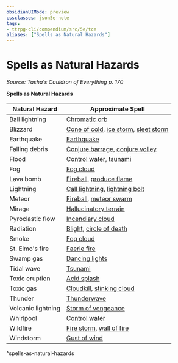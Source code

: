```yaml
---
obsidianUIMode: preview
cssclasses: json5e-note
tags:
- ttrpg-cli/compendium/src/5e/tce
aliases: ["Spells as Natural Hazards"]
---
```

# Spells as Natural Hazards
*Source: Tasha's Cauldron of Everything p. 170* 

**Spells as Natural Hazards**

| Natural Hazard | Approximate Spell |
|----------------|-------------------|
| Ball lightning | [Chromatic orb](2-Mechanics/CLI/spells/chromatic-orb-xphb.md) |
| Blizzard | [Cone of cold](2-Mechanics/CLI/spells/cone-of-cold-xphb.md), [ice storm](2-Mechanics/CLI/spells/ice-storm-xphb.md), [sleet storm](2-Mechanics/CLI/spells/sleet-storm-xphb.md) |
| Earthquake | [Earthquake](2-Mechanics/CLI/spells/earthquake-xphb.md) |
| Falling debris | [Conjure barrage](2-Mechanics/CLI/spells/conjure-barrage-xphb.md), [conjure volley](2-Mechanics/CLI/spells/conjure-volley-xphb.md) |
| Flood | [Control water](2-Mechanics/CLI/spells/control-water-xphb.md), [tsunami](2-Mechanics/CLI/spells/tsunami-xphb.md) |
| Fog | [Fog cloud](2-Mechanics/CLI/spells/fog-cloud-xphb.md) |
| Lava bomb | [Fireball](2-Mechanics/CLI/spells/fireball-xphb.md), [produce flame](2-Mechanics/CLI/spells/produce-flame-xphb.md) |
| Lightning | [Call lightning](2-Mechanics/CLI/spells/call-lightning-xphb.md), [lightning bolt](2-Mechanics/CLI/spells/lightning-bolt-xphb.md) |
| Meteor | [Fireball](2-Mechanics/CLI/spells/fireball-xphb.md), [meteor swarm](2-Mechanics/CLI/spells/meteor-swarm-xphb.md) |
| Mirage | [Hallucinatory terrain](2-Mechanics/CLI/spells/hallucinatory-terrain-xphb.md) |
| Pyroclastic flow | [Incendiary cloud](2-Mechanics/CLI/spells/incendiary-cloud-xphb.md) |
| Radiation | [Blight](2-Mechanics/CLI/spells/blight-xphb.md), [circle of death](2-Mechanics/CLI/spells/circle-of-death-xphb.md) |
| Smoke | [Fog cloud](2-Mechanics/CLI/spells/fog-cloud-xphb.md) |
| St. Elmo's fire | [Faerie fire](2-Mechanics/CLI/spells/faerie-fire-xphb.md) |
| Swamp gas | [Dancing lights](2-Mechanics/CLI/spells/dancing-lights-xphb.md) |
| Tidal wave | [Tsunami](2-Mechanics/CLI/spells/tsunami-xphb.md) |
| Toxic eruption | [Acid splash](2-Mechanics/CLI/spells/acid-splash-xphb.md) |
| Toxic gas | [Cloudkill](2-Mechanics/CLI/spells/cloudkill-xphb.md), [stinking cloud](2-Mechanics/CLI/spells/stinking-cloud-xphb.md) |
| Thunder | [Thunderwave](2-Mechanics/CLI/spells/thunderwave-xphb.md) |
| Volcanic lightning | [Storm of vengeance](2-Mechanics/CLI/spells/storm-of-vengeance-xphb.md) |
| Whirlpool | [Control water](2-Mechanics/CLI/spells/control-water-xphb.md) |
| Wildfire | [Fire storm](2-Mechanics/CLI/spells/fire-storm-xphb.md), [wall of fire](2-Mechanics/CLI/spells/wall-of-fire-xphb.md) |
| Windstorm | [Gust of wind](2-Mechanics/CLI/spells/gust-of-wind-xphb.md) |
^spells-as-natural-hazards